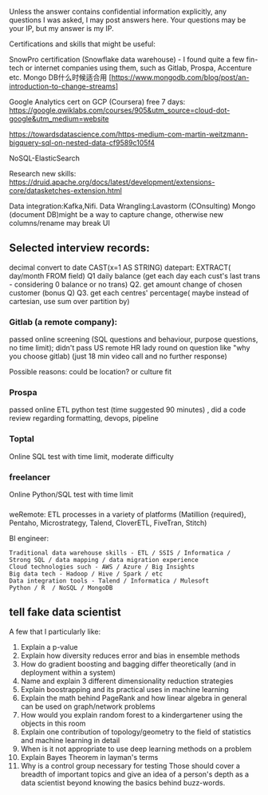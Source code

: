 Unless the answer contains confidential information explicitly, any questions I was asked, I may post answers here. Your questions may be your IP, but my answer is my IP.

Certifications and skills that might be useful:

SnowPro certification (Snowflake data warehouse) - I found quite a few fin-tech or internet companies using them, such as Gitlab, Prospa, Accenture etc.
Mongo DB什么时候适合用 [https://www.mongodb.com/blog/post/an-introduction-to-change-streams]

Google Analytics cert on GCP (Coursera) free 7 days: https://google.qwiklabs.com/courses/905&utm_source=cloud-dot-google&utm_medium=website

https://towardsdatascience.com/https-medium-com-martin-weitzmann-bigquery-sql-on-nested-data-cf9589c105f4

NoSQL-ElasticSearch

Research new skills: https://druid.apache.org/docs/latest/development/extensions-core/datasketches-extension.html


Data integration:Kafka,Nifi. Data Wrangling:Lavastorm (COnsulting)
Mongo (document DB)might be a way to capture change, otherwise new columns/rename may break UI
## Selected interview records:
decimal
convert to date CAST(x=1 AS STRING)
datepart: EXTRACT( day/month FROM field)
Q1
daily balance (get each day each cust's last trans - considering 0 balance or no trans)
Q2.
get amount change of chosen customer (bonus Q)
Q3.
get each centres' percentage( maybe instead of cartesian, use sum over partition by)

### Gitlab (a remote company):

passed online screening (SQL questions and behaviour, purpose questions, no time limit);
didn't pass US remote HR lady round on question like "why you choose gitlab) (just 18 min video call and no further response)

Possible reasons: could be location? or culture fit

### Prospa

passed online ETL python test (time suggested 90 minutes) , did a code review regarding formatting, devops, pipeline

### Toptal

Online SQL test with time limit, moderate difficulty

### freelancer

Online Python/SQL test with time limit

### 


weRemote:
 ETL processes in a variety of platforms (Matillion {required}, Pentaho, Microstrategy, Talend, CloverETL, FiveTran, Stitch)
 
 BI engineer:

    Traditional data warehouse skills - ETL / SSIS / Informatica /
    Strong SQL / data mapping / data migration experience
    Cloud technologies such - AWS / Azure / Big Insights
    Big data tech - Hadoop / Hive / Spark / etc
    Data integration tools - Talend / Informatica / Mulesoft
    Python / R  / NoSQL / MongoDB 

## tell fake data scientist

A few that I particularly like:
1) Explain a p-value
2) Explain how diversity reduces error and bias in ensemble methods
3) How do gradient boosting and bagging differ theoretically (and in deployment within a system)
4) Name and explain 3 different dimensionality reduction strategies
5) Explain boostrapping and its practical uses in machine learning
6) Explain the math behind PageRank and how linear algebra in general can be used on graph/network problems
7) How would you explain random forest to a kindergartener using the objects in this room
8) Explain one contribution of topology/geometry to the field of statistics and machine learning in detail
9) When is it not appropriate to use deep learning methods on a problem
10) Explain Bayes Theorem in layman's terms
11) Why is a control group necessary for testing
Those should cover a breadth of important topics and give an idea of a person's depth as a data scientist beyond knowing the basics behind buzz-words.

